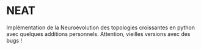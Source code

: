 # NEAT
Implémentation de la Neuroévolution des topologies croissantes en python avec quelques additions personnels. Attention, vieilles versions avec des bugs !
